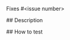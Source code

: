 <!--
  Thanks for making a pull request! 
  
  Before submitting, please read our contributing guidelines:
  https://github.com/unmock/json-schema-strictly-typed#contributing

  Have any questions? 
  Feel free to ask in this PR and one of our maintainers will be happy to help 🙌
-->

Fixes #<issue number>

## Description

<!-- Write a brief description of the changes introduced by this PR -->

## How to test 

<!-- What steps can we take to test that your code is working properly -->
